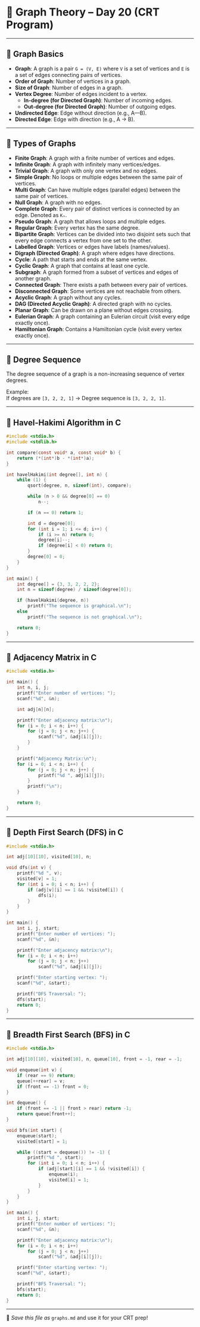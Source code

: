 # 📘 Graph Theory – Day 20 (CRT Program)

---

## 📌 Graph Basics

- **Graph**: A graph is a pair `G = (V, E)` where `V` is a set of vertices and `E` is a set of edges connecting pairs of vertices.
- **Order of Graph**: Number of vertices in a graph.
- **Size of Graph**: Number of edges in a graph.
- **Vertex Degree**: Number of edges incident to a vertex.
  - **In-degree (for Directed Graph)**: Number of incoming edges.
  - **Out-degree (for Directed Graph)**: Number of outgoing edges.
- **Undirected Edge**: Edge without direction (e.g., A—B).
- **Directed Edge**: Edge with direction (e.g., A → B).

---

## 📌 Types of Graphs

- **Finite Graph**: A graph with a finite number of vertices and edges.
- **Infinite Graph**: A graph with infinitely many vertices/edges.
- **Trivial Graph**: A graph with only one vertex and no edges.
- **Simple Graph**: No loops or multiple edges between the same pair of vertices.
- **Multi Graph**: Can have multiple edges (parallel edges) between the same pair of vertices.
- **Null Graph**: A graph with no edges.
- **Complete Graph**: Every pair of distinct vertices is connected by an edge. Denoted as `Kₙ`.
- **Pseudo Graph**: A graph that allows loops and multiple edges.
- **Regular Graph**: Every vertex has the same degree.
- **Bipartite Graph**: Vertices can be divided into two disjoint sets such that every edge connects a vertex from one set to the other.
- **Labelled Graph**: Vertices or edges have labels (names/values).
- **Digraph (Directed Graph)**: A graph where edges have directions.
- **Cycle**: A path that starts and ends at the same vertex.
- **Cyclic Graph**: A graph that contains at least one cycle.
- **Subgraph**: A graph formed from a subset of vertices and edges of another graph.
- **Connected Graph**: There exists a path between every pair of vertices.
- **Disconnected Graph**: Some vertices are not reachable from others.
- **Acyclic Graph**: A graph without any cycles.
- **DAG (Directed Acyclic Graph)**: A directed graph with no cycles.
- **Planar Graph**: Can be drawn on a plane without edges crossing.
- **Eulerian Graph**: A graph containing an Eulerian circuit (visit every edge exactly once).
- **Hamiltonian Graph**: Contains a Hamiltonian cycle (visit every vertex exactly once).

---

## 📌 Degree Sequence

The degree sequence of a graph is a non-increasing sequence of vertex degrees.

Example:  
If degrees are `[3, 2, 2, 1]` → Degree sequence is `[3, 2, 2, 1]`.

---

## 📌 Havel-Hakimi Algorithm in C

```c
#include <stdio.h>
#include <stdlib.h>

int compare(const void* a, const void* b) {
    return (*(int*)b - *(int*)a);
}

int havelHakimi(int degree[], int n) {
    while (1) {
        qsort(degree, n, sizeof(int), compare);

        while (n > 0 && degree[0] == 0)
            n--;

        if (n == 0) return 1;

        int d = degree[0];
        for (int i = 1; i <= d; i++) {
            if (i >= n) return 0;
            degree[i]--;
            if (degree[i] < 0) return 0;
        }
        degree[0] = 0;
    }
}

int main() {
    int degree[] = {3, 3, 2, 2, 2};
    int n = sizeof(degree) / sizeof(degree[0]);

    if (havelHakimi(degree, n))
        printf("The sequence is graphical.\n");
    else
        printf("The sequence is not graphical.\n");

    return 0;
}
```

---

## 📌 Adjacency Matrix in C

```c
#include <stdio.h>

int main() {
    int n, i, j;
    printf("Enter number of vertices: ");
    scanf("%d", &n);

    int adj[n][n];

    printf("Enter adjacency matrix:\n");
    for (i = 0; i < n; i++) {
        for (j = 0; j < n; j++) {
            scanf("%d", &adj[i][j]);
        }
    }

    printf("Adjacency Matrix:\n");
    for (i = 0; i < n; i++) {
        for (j = 0; j < n; j++) {
            printf("%d ", adj[i][j]);
        }
        printf("\n");
    }

    return 0;
}
```

---

## 📌 Depth First Search (DFS) in C

```c
#include <stdio.h>

int adj[10][10], visited[10], n;

void dfs(int v) {
    printf("%d ", v);
    visited[v] = 1;
    for (int i = 0; i < n; i++) {
        if (adj[v][i] == 1 && !visited[i]) {
            dfs(i);
        }
    }
}

int main() {
    int i, j, start;
    printf("Enter number of vertices: ");
    scanf("%d", &n);

    printf("Enter adjacency matrix:\n");
    for (i = 0; i < n; i++)
        for (j = 0; j < n; j++)
            scanf("%d", &adj[i][j]);

    printf("Enter starting vertex: ");
    scanf("%d", &start);

    printf("DFS Traversal: ");
    dfs(start);
    return 0;
}
```

---

## 📌 Breadth First Search (BFS) in C

```c
#include <stdio.h>

int adj[10][10], visited[10], n, queue[10], front = -1, rear = -1;

void enqueue(int v) {
    if (rear == 9) return;
    queue[++rear] = v;
    if (front == -1) front = 0;
}

int dequeue() {
    if (front == -1 || front > rear) return -1;
    return queue[front++];
}

void bfs(int start) {
    enqueue(start);
    visited[start] = 1;

    while ((start = dequeue()) != -1) {
        printf("%d ", start);
        for (int i = 0; i < n; i++) {
            if (adj[start][i] == 1 && !visited[i]) {
                enqueue(i);
                visited[i] = 1;
            }
        }
    }
}

int main() {
    int i, j, start;
    printf("Enter number of vertices: ");
    scanf("%d", &n);

    printf("Enter adjacency matrix:\n");
    for (i = 0; i < n; i++)
        for (j = 0; j < n; j++)
            scanf("%d", &adj[i][j]);

    printf("Enter starting vertex: ");
    scanf("%d", &start);

    printf("BFS Traversal: ");
    bfs(start);
    return 0;
}
```

---

📝 *Save this file as* `graphs.md` and use it for your CRT prep!

